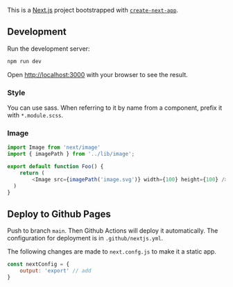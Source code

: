 This is a [Next.js](https://nextjs.org/) project bootstrapped with [`create-next-app`](https://github.com/vercel/next.js/tree/canary/packages/create-next-app).

## Development

Run the development server:

```bash
npm run dev
```

Open [http://localhost:3000](http://localhost:3000) with your browser to see the result.

### Style

You can use sass.
When referring to it by name from a component, prefix it with `*.module.scss`.

### Image

```.js
import Image from 'next/image'
import { imagePath } from '../lib/image';

export default function Foo() {
	return (
		<Image src={imagePath('image.svg')} width={100} height={100} />
  )
}
```

## Deploy to Github Pages

Push to branch `main`. Then Github Actions will deploy it automatically.
The configuration for deployment is in `.github/nextjs.yml`.

The following changes are made to `next.confg.js` to make it a static app.

```.js
const nextConfig = {
	output: 'export' // add
}
```
